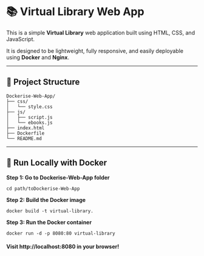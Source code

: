 # 📚 Virtual Library Web App

This is a simple **Virtual Library** web application built using HTML, CSS, and JavaScript.

It is designed to be lightweight, fully responsive, and easily deployable using **Docker** and **Nginx**.

---

## 📂 Project Structure
```
Dockerise-Web-App/
├── css/
│   └── style.css
├── js/
│   ├── script.js
│   └── ebooks.js
├── index.html
├── Dockerfile
└── README.md
```

---

## 🚀 Run Locally with Docker

**Step 1: Go to Dockerise-Web-App folder**

```
cd path/toDockerise-Web-App
```

**Step 2: Build the Docker image**

```
docker build -t virtual-library.
```

**Step 3: Run the Docker container**

```
docker run -d -p 8080:80 virtual-library
```

#### Visit http://localhost:8080 in your browser!
